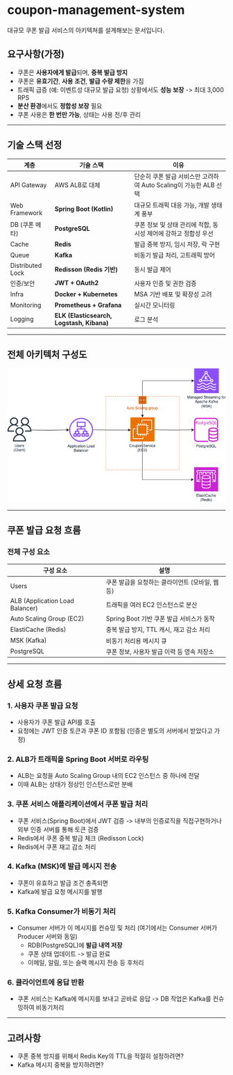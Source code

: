 # coupon-management-system

대규모 쿠폰 발급 서비스의 아키텍쳐를 설계해보는 문서입니다.

## 요구사항(가정)

- 쿠폰은 **사용자에게 발급**되며, **중복 발급 방지**
- 쿠폰은 **유효기간**, **사용 조건**, **발급 수량 제한**을 가짐
- 트래픽 급증 (예: 이벤트성 대규모 발급 요청) 상황에서도 **성능 보장** -> 최대 3,000 RPS
- **분산 환경**에서도 **정합성 보장** 필요
- 쿠폰 사용은 **한 번만 가능**, 상태는 사용 전/후 관리

---

## 기술 스택 선정

| 계층             | 기술 스택                                 | 이유                                                         |
| ---------------- | ----------------------------------------- | ------------------------------------------------------------ |
| API Gateway      | AWS ALB로 대체                            | 단순히 쿠폰 발급 서비스만 고려하여 Auto Scaling이 가능한 ALB 선택 |
| Web Framework    | **Spring Boot (Kotlin)**                  | 대규모 트래픽 대응 가능, 개발 생태계 풍부                    |
| DB (쿠폰 메타)   | **PostgreSQL**                            | 쿠폰 정보 및 상태 관리에 적합, 동시성 제어에 강하고 정합성 우선 |
| Cache            | **Redis**                                 | 발급 중복 방지, 임시 저장, 락 구현                           |
| Queue            | **Kafka**                                 | 비동기 발급 처리, 고트래픽 방어                              |
| Distributed Lock | **Redisson (Redis 기반)**                 | 동시 발급 제어                                               |
| 인증/보안        | **JWT + OAuth2**                          | 사용자 인증 및 권한 검증                                     |
| Infra            | **Docker + Kubernetes**                   | MSA 기반 배포 및 확장성 고려                                 |
| Monitoring       | **Prometheus + Grafana**                  | 실시간 모니터링                                              |
| Logging          | **ELK (Elasticsearch, Logstash, Kibana)** | 로그 분석                                                    |

------

## 전체 아키텍처 구성도

![coupon-service-diagram](./coupon-service-diagram.png)

------

## 쿠폰 발급 요청 흐름

### 전체 구성 요소

| 구성 요소                       | 설명                                            |
| ------------------------------- | ----------------------------------------------- |
| Users                           | 쿠폰 발급을 요청하는 클라이언트 (모바일, 웹 등) |
| ALB (Application Load Balancer) | 트래픽을 여러 EC2 인스턴스로 분산               |
| Auto Scaling Group (EC2)        | Spring Boot 기반 쿠폰 발급 서비스가 동작        |
| ElastiCache (Redis)             | 중복 발급 방지, TTL 캐시, 재고 감소 처리        |
| MSK (Kafka)                     | 비동기 처리용 메시지 큐                         |
| PostgreSQL                      | 쿠폰 정보, 사용자 발급 이력 등 영속 저장소      |

------

## 상세 요청 흐름

### 1. **사용자 쿠폰 발급 요청**

- 사용자가 쿠폰 발급 API를 호출
- 요청에는 JWT 인증 토큰과 쿠폰 ID 포함됨 (인증은 별도의 서버에서 받았다고 가정)

### 2. **ALB가 트래픽을 Spring Boot 서버로 라우팅**

- ALB는 요청을 Auto Scaling Group 내의 EC2 인스턴스 중 하나에 전달
- 이때 ALB는 상태가 정상인 인스턴스로만 분배

### 3. **쿠폰 서비스 애플리케이션에서 쿠폰 발급 처리**

- 쿠폰 서비스(Spring Boot)에서 JWT 검증 -> 내부의 인증로직을 직접구현하거나 외부 인증 서버를 통해 토큰 검증
- Redis에서 쿠폰 중복 발급 체크 (Redisson Lock)
- Redis에서 쿠폰 재고 감소 처리

### 4. Kafka (MSK)에 발급 메시지 전송

- 쿠폰이 유효하고 발급 조건 충족되면
- Kafka에 발급 요청 메시지를 발행

### 5. Kafka Consumer가 비동기 처리

- Consumer 서버가 이 메시지를 컨슈밍 및 처리 (여기에서는 Consumer 서버가 Producer 서버와 동일)
  - RDB(PostgreSQL)에 **발급 내역 저장**
  - 쿠폰 상태 업데이트 -> 발급 완료
  - 이메일, 알림, 또는 슬랙 메시지 전송 등 후처리

### 6. 클라이언트에 응답 반환

- 쿠폰 서비스는 Kafka에 메시지를 보내고 곧바로 응답 -> DB 작업은 Kafka를 컨슈밍하여 비동기처리

------

## 고려사항

- 쿠폰 중복 방지를 위해서 Redis Key의 TTL을 적절히 설정하려면?
- Kafka 메시지 중복을 방지하려면?
